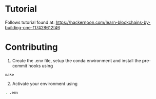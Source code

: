 # Tutorial
Follows tutorial found at:
https://hackernoon.com/learn-blockchains-by-building-one-117428612f46


# Contributing
1. Create the .env file, setup the conda environment and install the pre-commit hooks using
````
make
````
2. Activate your environment using
````bash
. .env
````
